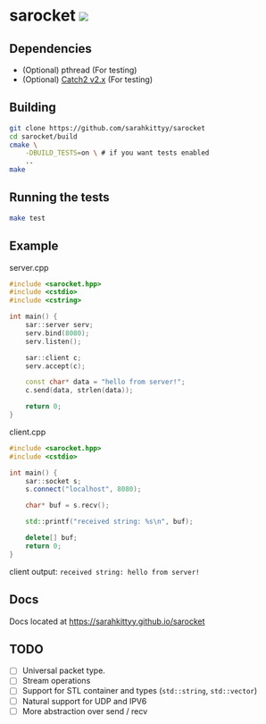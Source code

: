 # sarocket ![](https://img.shields.io/github/workflow/status/sarahkittyy/sarocket/CMake)

## Dependencies

- (Optional) pthread (For testing)
- (Optional) [Catch2 v2.x](https://github.com/catchorg/Catch2/tree/v2.x) (For testing)

## Building

```bash
git clone https://github.com/sarahkittyy/sarocket
cd sarocket/build
cmake \
	-DBUILD_TESTS=on \ # if you want tests enabled
	..
make
```

## Running the tests

```bash
make test
```

## Example

server.cpp
```cpp
#include <sarocket.hpp>
#include <cstdio>
#include <cstring>

int main() {
	sar::server serv;
	serv.bind(8080);
	serv.listen();

	sar::client c;
	serv.accept(c);

	const char* data = "hello from server!";
	c.send(data, strlen(data));

	return 0;
}

```

client.cpp
```cpp
#include <sarocket.hpp>
#include <cstdio>

int main() {
	sar::socket s;
	s.connect("localhost", 8080);

	char* buf = s.recv();

	std::printf("received string: %s\n", buf);

	delete[] buf;
	return 0;
}
```

client output: `received string: hello from server!`

## Docs

Docs located at https://sarahkittyy.github.io/sarocket

## TODO

- [ ] Universal packet type.
- [ ] Stream operations
- [ ] Support for STL container and types (`std::string`, `std::vector`)
- [ ] Natural support for UDP and IPV6
- [ ] More abstraction over send / recv
